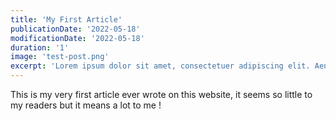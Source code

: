 ```yaml
---
title: 'My First Article'
publicationDate: '2022-05-18'
modificationDate: '2022-05-18'
duration: '1'
image: 'test-post.png'
excerpt: 'Lorem ipsum dolor sit amet, consectetuer adipiscing elit. Aenean commodo ligula eget dolor. Aenean massa. Cum sociis natoque penatibus et magnis dis p'
---
```


This is my very first article ever wrote on this website, it seems so little to my readers but it means a lot to me !
